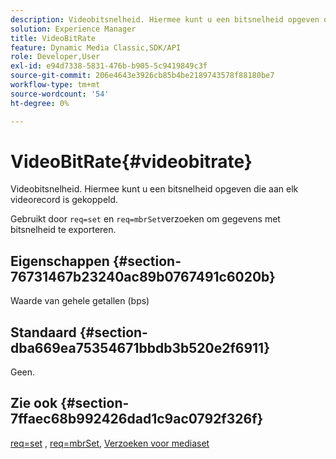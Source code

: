 ```yaml
---
description: Videobitsnelheid. Hiermee kunt u een bitsnelheid opgeven die aan elk videorecord is gekoppeld.
solution: Experience Manager
title: VideoBitRate
feature: Dynamic Media Classic,SDK/API
role: Developer,User
exl-id: e94d7338-5831-476b-b905-5c9419849c3f
source-git-commit: 206e4643e3926cb85b4be2189743578f88180be7
workflow-type: tm+mt
source-wordcount: '54'
ht-degree: 0%

---
```


# VideoBitRate{#videobitrate}

Videobitsnelheid. Hiermee kunt u een bitsnelheid opgeven die aan elk videorecord is gekoppeld.

Gebruikt door `req=set` en `req=mbrSet`verzoeken om gegevens met bitsnelheid te exporteren.

## Eigenschappen {#section-76731467b23240ac89b0767491c6020b}

Waarde van gehele getallen (bps)

## Standaard {#section-dba669ea75354671bbdb3b520e2f6911}

Geen.

## Zie ook {#section-7ffaec68b992426dad1c9ac0792f326f}

[req=set](/help/aem-is-ir-api/is-api/http-ref/image-serving-api-ref/c-http-protocol-reference/c-command-reference/r-req/r-set.md) , [req=mbrSet](/help/aem-is-ir-api/is-api/http-ref/image-serving-api-ref/c-http-protocol-reference/c-command-reference/r-req/r-mbrset.md), [Verzoeken voor mediaset](/help/aem-is-ir-api/is-api/http-ref/image-serving-api-ref/c-http-protocol-reference/c-syntax-and-features/r-media-set-requests.md)
